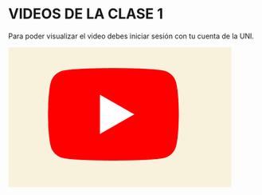# VIDEOS DE LA CLASE 1

Para poder visualizar el video debes iniciar sesión con tu cuenta de la UNI.

[![Clase](https://raw.githubusercontent.com/gcoronelc/CTIC-CIENCIA-DE-DATOS-MOD-01-2022B/main/img/youtube.png)](https://www.youtube.com/watch?v=-pNmoNmawc0)